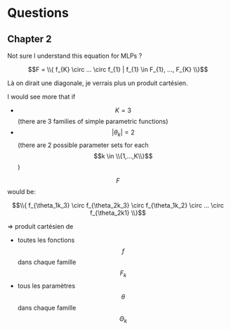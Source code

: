 # Questions

## Chapter 2

Not sure I understand this equation for MLPs ? 

$$F = \\{ f_{K} \circ ... \circ f_{1} | f_{1} \in F_{1}, ..., F_{K} \\}$$

Là on dirait une diagonale, je verrais plus un produit cartésien.

I would see more that if 
- $$K = 3$$ (there are 3 families of simple parametric functions)
- $$|\theta_k| = 2$$ (there are 2 possible parameter sets for each $$k \in \\{1,...,K\\}$$) 

$$F$$ would be: 

$$\\{ f_{\theta_1k_3} \circ f_{\theta_2k_3} \circ f_{\theta_1k_2} \circ ... \circ f_{\theta_2k1} \\}$$

=> produit cartésien de 
- toutes les fonctions $$f$$ dans chaque famille $$F_k$$
- tous les paramètres $$\theta$$ dans chaque famille $$\Theta_k$$

